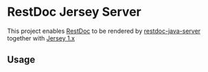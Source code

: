 # RestDoc Jersey Server

This project enables [RestDoc] to be rendered by [restdoc-java-server] together with [Jersey 1.x]

  [RestDoc]: http://www.restdoc.org/
  [restdoc-java-server]: https://github.com/koppor/restdoc-java-server
  [Jersey 1.x]: https://jersey.java.net/

## Usage

